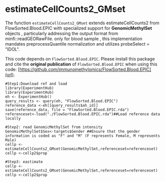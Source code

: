 # estimateCellCounts2_GMset
The function ```estimateCellCounts2_GMset``` extends estimateCellCounts2 from FlowSorted.Blood.EPIC with specialized support for **GenomicMethylSet** objects , particularly addressing the output format from minfi::readGEORawFile. only for blood sample , this implementation mandates preprocessQuantile normalization and utilizes probeSelect = "IDOL".

This code depends on `FlowSorted.Blood.EPIC`. Please install this package and cite the **original publication** of `FlowSorted.Blood.EPIC` when using this code: [https://github.com/immunomethylomics/FlowSorted.Blood.EPIC](url).

```
#Step1:Download ref and load
library(ExperimentHub)
library(ExperimentHub)
eh <- ExperimentHub()
query_results <- query(eh, "FlowSorted.Blood.EPIC")
reference_data <-eh[[query_results$ah_id]]
save(reference_data, file = "FlowSorted.Blood.EPIC.rda")
referenceset<-load("./FlowSorted.Blood.EPIC.rda")##Load reference data locally
```

```
#Step2: read GenomicMethylSet from intensity
GenomicMethylSet$Sex<-targets$Gender ##Ensure that the gender information is coded as "F" and "M" (F represents Female, M represents Male)
cellp <-estimateCellCounts2_GMset(GenomicMethylSet,referenceset=referenceset)
cellp <-cellp2$prop
```

```
#Step3: eastimate
cellp <-estimateCellCounts2_GMset(GenomicMethylSet,referenceset=referenceset)
cellp <-cellp2$prop
```
